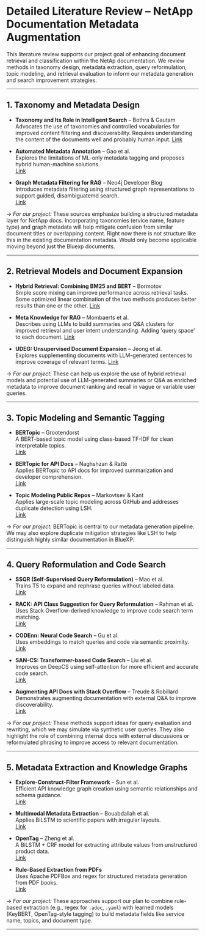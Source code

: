 # Detailed Literature Review – NetApp Documentation Metadata Augmentation

This literature review supports our project goal of enhancing document retrieval and classification within the NetAp documentation. We review methods in taxonomy design, metadata extraction, query reformulation, topic modeling, and retrieval evaluation to inform our metadata generation and search improvement strategies.

---

## 1. Taxonomy and Metadata Design

- **Taxonomy and Its Role in Intelligent Search** – Bothra & Gautam  
  Advocates the use of taxonomies and controlled vocabularies for improved content filtering and discoverability. Requires understanding the content of the documents well and probably human input. 
  [Link](https://www.searchunify.com/blog/taxonomy-and-its-role-in-intelligent-search)

- **Automated Metadata Annotation** – Gao et al.  
  Explores the limitations of ML-only metadata tagging and proposes hybrid human-machine solutions.  
  [Link](http://direct.mit.edu/dint/article/5/3/786/114954)

- **Graph Metadata Filtering for RAG** – Neo4j Developer Blog  
  Introduces metadata filtering using structured graph representations to support guided, disambiguatemd search.  
  [Link](https://neo4j.com/blog/developer/graph-metadata-filtering-vector-search-rag/)

→ *For our project:* These sources emphasize building a structured metadata layer for NetApp docs. Incorporating taxonomies (ervice name, feature type) and graph metadata will help mitigate confusion from similar document titles or overlapping content. Right now there is not structure like this in the existing documentation metadata. Would only become applicable moving beyond just the Bluexp documents.

---

## 2. Retrieval Models and Document Expansion

- **Hybrid Retrieval: Combining BM25 and BERT** – Bormotov  
  Smple score mixing can improve performance across retrieval tasks. Some optimized linear combination of the two methods produces better results than one or the other. 
  [Link](https://medium.com/@bormotovk/hybrid-retrieval...)

- **Meta Knowledge for RAG** – Mombaerts et al.  
  Describes using LLMs to build summaries and Q&A clusters for improved retrieval and user intent understanding. Adding 'query space' to each document.
  [Link](https://arxiv.org/html/2408.09017v1)

- **UDEG: Unsupervised Document Expansion** – Jeong et al.  
  Explores supplementing documents with LLM-generated sentences to improve coverage of relevant terms. 
  [Link](https://aclanthology.org/2021.sdp-1.2)

→ *For our project:* These can help us explore the use of hybrid retrieval models and potential use of LLM-generated summaries or Q&A as enriched metadata to improve document ranking and recall in vague or variable user queries.

---

## 3. Topic Modeling and Semantic Tagging

- **BERTopic** – Grootendorst  
  A BERT-based topic model using class-based TF-IDF for clean interpretable topics.  
  [Link](https://arxiv.org/abs/2203.05794)

- **BERTopic for API Docs** – Naghshzan & Ratté  
  Applies BERTopic to API docs for improved summarization and developer comprehension.  
  [Link](https://arxiv.org/abs/2308.09070)

- **Topic Modeling Public Repos** – Markovtsev & Kant  
  Applies large-scale topic modeling across GitHub and addresses duplicate detection using LSH.  
  [Link](https://arxiv.org/abs/1704.00135)

→ *For our project:* BERTopic is central to our metadata generation pipeline. We may also explore duplicate mitigation strategies like LSH to help distinguish highly similar documentation in BlueXP.

---

## 4. Query Reformulation and Code Search

- **SSQR (Self-Supervised Query Reformulation)** – Mao et al.  
  Trains T5 to expand and rephrase queries without labeled data.  
  [Link](https://dl.acm.org/doi/10.1145/3611643.3616306)

- **RACK: API Class Suggestion for Query Reformulation** – Rahman et al.  
  Uses Stack Overflow-derived knowledge to improve code search term matching.  
  [Link](https://dl.acm.org/doi/abs/10.1007/s10664-018-9671-0)

- **CODEnn: Neural Code Search** – Gu et al.  
  Uses embeddings to match queries and code via semantic proximity.  
  [Link](https://dl.acm.org/doi/abs/10.1145/3180155.3180167)

- **SAN-CS: Transformer-based Code Search** – Liu et al.  
  Improves on DeepCS using self-attention for more efficient and accurate code search.  
  [Link](https://www.sciencedirect.com/science/article/abs/pii/S0950584921000288)

- **Augmenting API Docs with Stack Overflow** – Treude & Robillard  
  Demonstrates augmenting documentation with external Q&A to improve discoverability.  
  [Link](https://dl.acm.org/doi/10.1145/2884781.2884800)

→ *For our project:* These methods support ideas for query evaluation and rewriting, which we may simulate via synthetic user queries. They also highlight the role of combining internal docs with external discussions or reformulated phrasing to improve access to relevant documentation.

---

## 5. Metadata Extraction and Knowledge Graphs

- **Explore-Construct-Filter Framework** – Sun et al.  
  Efficient API knowledge graph creation using semantic relationships and schema guidance.  
  [Link](https://arxiv.org/abs/2502.13412)

- **Multimodal Metadata Extraction** – Bouabdallah et al.  
  Applies BiLSTM to scientific papers with irregular layouts.  
  [Link](https://arxiv.org/abs/2111.05736)

- **OpenTag** – Zheng et al.  
  A BiLSTM + CRF model for extracting attribute values from unstructured product data.  
  [Link](https://dl.acm.org/doi/10.1145/3219819.3219839)

- **Rule-Based Extraction from PDFs**  
  Uses Apache PDFBox and regex for structured metadata generation from PDF books.  
  [Link](https://doi.org/10.24507/icicelb.12.02.121)

→ *For our project:* These approaches support our plan to combine rule-based extraction (e.g., regex for `.adoc`, `.yaml`) with learned models (KeyBERT, OpenTag-style tagging) to build metadata fields like service name, topics, and document type.

---
